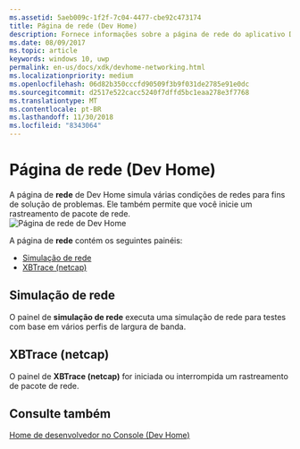 ```yaml
---
ms.assetid: 5aeb009c-1f2f-7c04-4477-cbe92c473174
title: Página de rede (Dev Home)
description: Fornece informações sobre a página de rede do aplicativo Dev Home para o Xbox One.
ms.date: 08/09/2017
ms.topic: article
keywords: windows 10, uwp
permalink: en-us/docs/xdk/devhome-networking.html
ms.localizationpriority: medium
ms.openlocfilehash: 06d82b350cccfd90509f3b9f031de2785e91e0dc
ms.sourcegitcommit: d2517e522cacc5240f7dffd5bc1eaa278e3f7768
ms.translationtype: MT
ms.contentlocale: pt-BR
ms.lasthandoff: 11/30/2018
ms.locfileid: "8343064"
---
```

# <a name="networking-page-dev-home"></a>Página de rede (Dev Home)
   
  
A página de **rede** de Dev Home simula várias condições de redes para fins de solução de problemas. Ele também permite que você inicie um rastreamento de pacote de rede.   
 ![Página de rede de Dev Home](images/devhome_networking.png)   
  
A página de **rede** contém os seguintes painéis:   
 
   *  [Simulação de rede](#ID4EEB)  
   *  [XBTrace (netcap)](#ID4EOB)  

 
<a id="ID4EEB"></a>

   

## <a name="network-simulation"></a>Simulação de rede  
   
  
O painel de **simulação de rede** executa uma simulação de rede para testes com base em vários perfis de largura de banda.   
  
<a id="ID4EOB"></a>

   

## <a name="xbtrace-netcap"></a>XBTrace (netcap)  
   
  
O painel de **XBTrace (netcap)** for iniciada ou interrompida um rastreamento de pacote de rede.   
  
<a id="ID4E2B"></a>

   

## <a name="see-also"></a>Consulte também  
 [Home de desenvolvedor no Console (Dev Home)](dev-home.md)

  